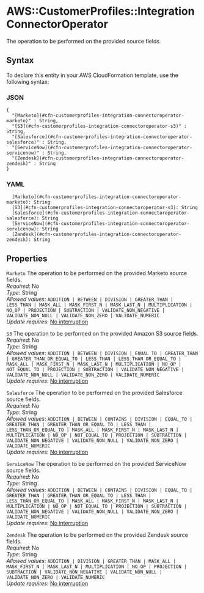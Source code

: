 # AWS::CustomerProfiles::Integration ConnectorOperator<a name="aws-properties-customerprofiles-integration-connectoroperator"></a>

The operation to be performed on the provided source fields\.

## Syntax<a name="aws-properties-customerprofiles-integration-connectoroperator-syntax"></a>

To declare this entity in your AWS CloudFormation template, use the following syntax:

### JSON<a name="aws-properties-customerprofiles-integration-connectoroperator-syntax.json"></a>

```
{
  "[Marketo](#cfn-customerprofiles-integration-connectoroperator-marketo)" : String,
  "[S3](#cfn-customerprofiles-integration-connectoroperator-s3)" : String,
  "[Salesforce](#cfn-customerprofiles-integration-connectoroperator-salesforce)" : String,
  "[ServiceNow](#cfn-customerprofiles-integration-connectoroperator-servicenow)" : String,
  "[Zendesk](#cfn-customerprofiles-integration-connectoroperator-zendesk)" : String
}
```

### YAML<a name="aws-properties-customerprofiles-integration-connectoroperator-syntax.yaml"></a>

```
  [Marketo](#cfn-customerprofiles-integration-connectoroperator-marketo): String
  [S3](#cfn-customerprofiles-integration-connectoroperator-s3): String
  [Salesforce](#cfn-customerprofiles-integration-connectoroperator-salesforce): String
  [ServiceNow](#cfn-customerprofiles-integration-connectoroperator-servicenow): String
  [Zendesk](#cfn-customerprofiles-integration-connectoroperator-zendesk): String
```

## Properties<a name="aws-properties-customerprofiles-integration-connectoroperator-properties"></a>

`Marketo`  <a name="cfn-customerprofiles-integration-connectoroperator-marketo"></a>
The operation to be performed on the provided Marketo source fields\.  
*Required*: No  
*Type*: String  
*Allowed values*: `ADDITION | BETWEEN | DIVISION | GREATER_THAN | LESS_THAN | MASK_ALL | MASK_FIRST_N | MASK_LAST_N | MULTIPLICATION | NO_OP | PROJECTION | SUBTRACTION | VALIDATE_NON_NEGATIVE | VALIDATE_NON_NULL | VALIDATE_NON_ZERO | VALIDATE_NUMERIC`  
*Update requires*: [No interruption](https://docs.aws.amazon.com/AWSCloudFormation/latest/UserGuide/using-cfn-updating-stacks-update-behaviors.html#update-no-interrupt)

`S3`  <a name="cfn-customerprofiles-integration-connectoroperator-s3"></a>
The operation to be performed on the provided Amazon S3 source fields\.  
*Required*: No  
*Type*: String  
*Allowed values*: `ADDITION | BETWEEN | DIVISION | EQUAL_TO | GREATER_THAN | GREATER_THAN_OR_EQUAL_TO | LESS_THAN | LESS_THAN_OR_EQUAL_TO | MASK_ALL | MASK_FIRST_N | MASK_LAST_N | MULTIPLICATION | NO_OP | NOT_EQUAL_TO | PROJECTION | SUBTRACTION | VALIDATE_NON_NEGATIVE | VALIDATE_NON_NULL | VALIDATE_NON_ZERO | VALIDATE_NUMERIC`  
*Update requires*: [No interruption](https://docs.aws.amazon.com/AWSCloudFormation/latest/UserGuide/using-cfn-updating-stacks-update-behaviors.html#update-no-interrupt)

`Salesforce`  <a name="cfn-customerprofiles-integration-connectoroperator-salesforce"></a>
The operation to be performed on the provided Salesforce source fields\.  
*Required*: No  
*Type*: String  
*Allowed values*: `ADDITION | BETWEEN | CONTAINS | DIVISION | EQUAL_TO | GREATER_THAN | GREATER_THAN_OR_EQUAL_TO | LESS_THAN | LESS_THAN_OR_EQUAL_TO | MASK_ALL | MASK_FIRST_N | MASK_LAST_N | MULTIPLICATION | NO_OP | NOT_EQUAL_TO | PROJECTION | SUBTRACTION | VALIDATE_NON_NEGATIVE | VALIDATE_NON_NULL | VALIDATE_NON_ZERO | VALIDATE_NUMERIC`  
*Update requires*: [No interruption](https://docs.aws.amazon.com/AWSCloudFormation/latest/UserGuide/using-cfn-updating-stacks-update-behaviors.html#update-no-interrupt)

`ServiceNow`  <a name="cfn-customerprofiles-integration-connectoroperator-servicenow"></a>
The operation to be performed on the provided ServiceNow source fields\.  
*Required*: No  
*Type*: String  
*Allowed values*: `ADDITION | BETWEEN | CONTAINS | DIVISION | EQUAL_TO | GREATER_THAN | GREATER_THAN_OR_EQUAL_TO | LESS_THAN | LESS_THAN_OR_EQUAL_TO | MASK_ALL | MASK_FIRST_N | MASK_LAST_N | MULTIPLICATION | NO_OP | NOT_EQUAL_TO | PROJECTION | SUBTRACTION | VALIDATE_NON_NEGATIVE | VALIDATE_NON_NULL | VALIDATE_NON_ZERO | VALIDATE_NUMERIC`  
*Update requires*: [No interruption](https://docs.aws.amazon.com/AWSCloudFormation/latest/UserGuide/using-cfn-updating-stacks-update-behaviors.html#update-no-interrupt)

`Zendesk`  <a name="cfn-customerprofiles-integration-connectoroperator-zendesk"></a>
The operation to be performed on the provided Zendesk source fields\.  
*Required*: No  
*Type*: String  
*Allowed values*: `ADDITION | DIVISION | GREATER_THAN | MASK_ALL | MASK_FIRST_N | MASK_LAST_N | MULTIPLICATION | NO_OP | PROJECTION | SUBTRACTION | VALIDATE_NON_NEGATIVE | VALIDATE_NON_NULL | VALIDATE_NON_ZERO | VALIDATE_NUMERIC`  
*Update requires*: [No interruption](https://docs.aws.amazon.com/AWSCloudFormation/latest/UserGuide/using-cfn-updating-stacks-update-behaviors.html#update-no-interrupt)
